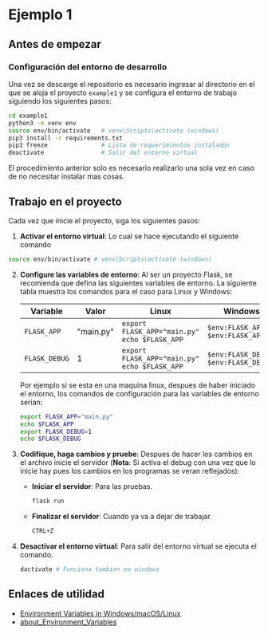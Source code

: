 # Ejemplo 1

## Antes de empezar

### Configuración del entorno de desarrollo
Una vez se descarge el repositorio es necesario ingresar al directorio en el que se aloja el proyecto ```example1``` y se configura el entorno de trabajo siguiendo los siguientes pasos:

  ```bash
  cd example1
  python3 -m venv env
  source env/bin/activate   # venv\Scripts\activate (windows)
  pip3 install -r requirements.txt
  pip3 freeze               # Lista de requerimientos instalados
  deactivate                # Salir del entorno virtual 
  ```
El procedimiento anterior solo es necesario realizarlo una sola vez en caso de no necesitar instalar mas cosas.  

## Trabajo en el proyecto

Cada vez que inicie el proyecto, siga los siguientes pasos:

1. **Activar el entorno virtual**: Lo cual se hace ejecutando el siguiente comando
  
  ```bash
  source env/bin/activate # venv\Scripts\activate (windows)
  ```

2. **Configure las variables de entorno**: Al ser un proyecto Flask, se recomienda que defina las siguientes variables de entorno. La siguiente tabla muestra los comandos para el caso para Linux y Windows:

   |Variable|Valor|Linux|Windows (pwsh)|Windows (cmd)|
   |---|---|---|---|---|
   |```FLASK_APP```|"main.py"|```export FLASK_APP="main.py"```<br>```echo $FLASK_APP```|```$env:FLASK_APP="main.py"```<br>```$env:FLASK_APP```|```set FLASK_APP="main.py"```<br>```echo %FLASK_APP%```|
   |```FLASK_DEBUG```|1|```export FLASK_APP="main.py"```<br>```echo $FLASK_APP```|```$env:FLASK_DEBUG=1``` <br>```$env:FLASK_DEBUG```|```set FLASK_DEBUG=1```<br>```echo %FLASK_DEBUG%```|
   
   Por ejemplo si se esta en una maquina linux, despues de haber iniciado el entorno, los comandos de configuración para las variables de entorno serian:
   
   ```bash
   export FLASK_APP="main.py" 
   echo $FLASK_APP
   export FLASK_DEBUG=1 
   echo $FLASK_DEBUG 
   ```

3. **Codifique, haga cambios y pruebe**: Despues de hacer los cambios en el archivo inicie el servidor (**Nota**: Si activa el debug con una vez que lo inicie hay pues los cambios en los programas se veran reflejados):
   
   * **Iniciar el servidor**: Para las pruebas.
     
     ```bash
     flask run
     ```

   * **Finalizar el servidor**: Cuando ya va a dejar de trabajar.
     
     ```bash
     CTRL+Z
     ```

4. **Desactivar el entorno virtual**: Para salir del entorno virtual se ejecuta el comando.
   
   ```bash
   dactivate # Funciona tambien en windows
   ```


## Enlaces de utilidad

* [Environment Variables in Windows/macOS/Linux](https://www3.ntu.edu.sg/home/ehchua/programming/howto/Environment_Variables.html#:~:text=2.2%20Set%2FUnset%2FChange%20an,it%20to%20an%20empty%20string.)
* [about_Environment_Variables](https://learn.microsoft.com/en-us/powershell/module/microsoft.powershell.core/about/about_environment_variables?view=powershell-7.3)
